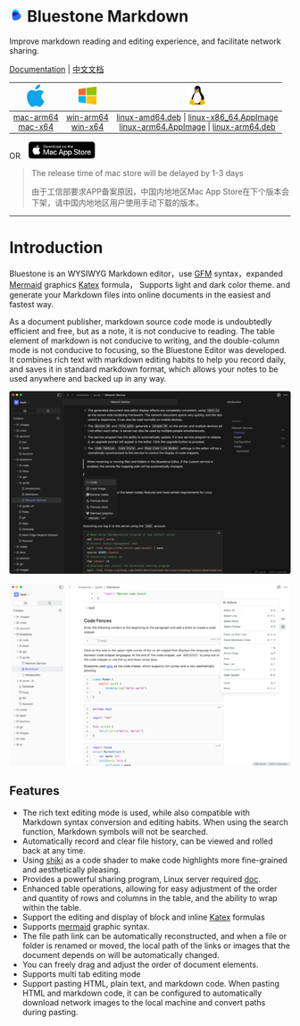 <h1><img src="resources/icon.png" width="25"/> Bluestone Markdown</h1>
Improve markdown reading and editing experience, and facilitate network sharing.

[Documentation](https://doc.bluemd.me/doc/Q1vCjNmL8Dnvz) | [中文文档](https://doc.bluemd.me/doc/tAfxJPwODVe4i)

|                                                                               <img src="docs/assets/apple.svg" width="40"/>                                                                                |                            <img src="docs/assets/windows.svg" width="40"/>                            |                                                                                                                                                                                                                   <img src="docs/assets/linux.svg" width="40"/>                                                                                                                                                                                                                   |
|:----------------------------------------------------------------------------------------------------------------------------------------------------------------------------------------------------------:|:-----------------------------------------------------------------------------------------------------:|:---------------------------------------------------------------------------------------------------------------------------------------------------------------------------------------------------------------------------------------------------------------------------------------------------------------------------------------------------------------------------------------------------------------------------------------------------------------------------------:|
| [mac-arm64](https://github.com/1943time/bluestone/releases/latest/download/Bluestone-mac-arm64.dmg) <br/>  [mac-x64](https://github.com/1943time/bluestone/releases/latest/download/Bluestone-mac-x64.dmg) | [win-arm64](https://github.com/1943time/bluestone/releases/latest/download/Bluestone-win-arm64.exe)<br/> [win-x64](https://github.com/1943time/bluestone/releases/latest/download/Bluestone-win-x64.exe) | [linux-amd64.deb](https://github.com/1943time/bluestone/releases/latest/download/Bluestone-linux-amd64.deb) \| [linux-x86_64.AppImage](https://github.com/1943time/bluestone/releases/latest/download/Bluestone-linux-x86_64.AppImage) <br/> [linux-arm64.AppImage](https://github.com/1943time/bluestone/releases/latest/download/Bluestone-linux-arm64.AppImage) \| [linux-arm64.deb](https://github.com/1943time/bluestone/releases/latest/download/Bluestone-linux-arm64.deb) |

OR  <a href="https://apps.apple.com/us/app/bluestone-markdown/id6451391474"><img src="docs/assets/mac-store.svg" style="width:120px;margin-left:10px"/></a>

> The release time of mac store will be delayed by 1-3 days
>
> 由于工信部要求APP备案原因，中国内地地区Mac App Store在下个版本会下架，请中国内地地区用户使用手动下载的版本。

***

# Introduction
Bluestone is an WYSIWYG Markdown editor，use [GFM](https://github.github.com/gfm/) syntax，expanded [Mermaid](https://mermaid.js.org/) graphics [Katex](https://katex.org/) formula，
Supports light and dark color theme. and generate your Markdown files into online documents in the easiest and fastest way.

As a document publisher, markdown source code mode is undoubtedly efficient and free,
but as a note, it is not conducive to reading.
The table element of markdown is not conducive to writing,
and the double-column mode is not conducive to focusing,
so the Bluestone Editor was developed. It combines rich text with markdown editing habits to help you record daily,
and saves it in standard markdown format, which allows your notes to be used anywhere and backed up in any way.

![](./docs/assets/d6.png)

![](./docs/assets/d7.png)


## Features
- The rich text editing mode is used, while also compatible with Markdown syntax conversion and editing habits. When using the search function, Markdown symbols will not be searched.
- Automatically record and clear file history, can be viewed and rolled back at any time.
- Using [shiki](https://github.com/shikijs/shiki) as a code shader to make code highlights more fine-grained and aesthetically pleasing.
- Provides a powerful sharing program, Linux server required [doc](https://doc.bluemd.me/book/docs/Network%20Service).
- Enhanced table operations, allowing for easy adjustment of the order and quantity of rows and columns in the table, and the ability to wrap within the table.
- Support the editing and display of block and inline [Katex](https://katex.org/) formulas
- Supports [mermaid](https://mermaid.js.org/) graphic syntax.
- The file path link can be automatically reconstructed, and when a file or folder is renamed or moved, the local path of the links or images that the document depends on will be automatically changed.
- You can freely drag and adjust the order of document elements.
- Supports multi tab editing mode
- Support pasting HTML, plain text, and markdown code. When pasting HTML and markdown code, it can be configured to automatically download network images to the local machine and convert paths during pasting.

